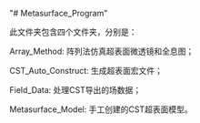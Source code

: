 "# Metasurface_Program" 

此文件夹包含四个文件夹，分别是：

Array_Method: 阵列法仿真超表面微透镜和全息图；

CST_Auto_Construct: 生成超表面宏文件；

Field_Data: 处理CST导出的场数据；

Metasurface_Model: 手工创建的CST超表面模型。
